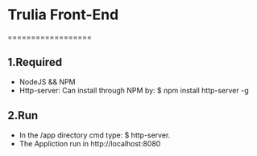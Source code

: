 # Trulia Front-End
==================
## 1.Required
  - NodeJS && NPM
  - Http-server: Can install through NPM by:
		   $ npm install http-server -g
## 2.Run
  - In the /app directory cmd type:
	       $ http-server.
  - The Appliction run in http://localhost:8080
  
